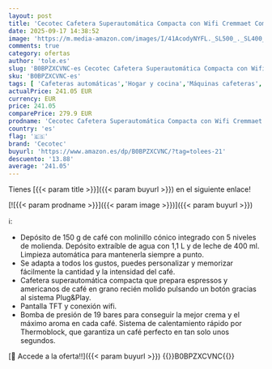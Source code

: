 ```yaml
---
layout: post
title: 'Cecotec Cafetera Superautomática Compacta con Wifi Cremmaet Compactccino Connected Black Rose. 1350W  19 Bares  Pantalla TFT y APP  Molinillo  Tanque de Leche 400ml y 1L de Agua'
date: 2025-09-17 14:38:52
image: 'https://m.media-amazon.com/images/I/41AcodyNYFL._SL500_._SL400_.jpg'
comments: true
category: ofertas
author: 'tole.es'
slug: 'B0BPZXCVNC-es Cecotec Cafetera Superautomática Compacta con Wifi...'
sku: 'B0BPZXCVNC-es'
tags: [ 'Cafeteras automáticas','Hogar y cocina','Máquinas cafeteras','Utensilios para café y té','cafetera','cecotec','🇪🇸', ]
actualPrice: 241.05 EUR
currency: EUR
price: 241.05
comparePrice: 279.9 EUR
prodname: 'Cecotec Cafetera Superautomática Compacta con Wifi Cremmaet Compactccino Connected Black Rose. 1350W  19 Bares  Pantalla TFT y APP  Molinillo  Tanque de Leche 400ml y 1L de Agua'
country: 'es'
flag: '🇪🇸'
brand: 'Cecotec'
buyurl: 'https://www.amazon.es/dp/B0BPZXCVNC/?tag=tolees-21'
descuento: '13.88'
average: '241.05'
---
```


Tienes [{{< param title >}}]({{< param buyurl >}}) en el siguiente enlace!

[![{{< param prodname >}}]({{< param image >}})]({{< param buyurl >}})

ℹ️:

- Depósito de 150 g de café con molinillo cónico integrado con 5 niveles de molienda. Depósito extraíble de agua con 1,1 L y de leche de 400 ml. Limpieza automática para mantenerla siempre a punto.
- Se adapta a todos los gustos, puedes personalizar y memorizar fácilmente la cantidad y la intensidad del café.
- Cafetera superautomática compacta que prepara espressos y americanos de café en grano recién molido pulsando un botón gracias al sistema Plug&Play.
- Pantalla TFT y conexión wifi.
- Bomba de presión de 19 bares para conseguir la mejor crema y el máximo aroma en cada café. Sistema de calentamiento rápido por Thermoblock, que garantiza un café perfecto en tan solo unos segundos.

[🛒 Accede a la oferta!!]({{< param buyurl >}})
{{<world>}}B0BPZXCVNC{{</world>}}

